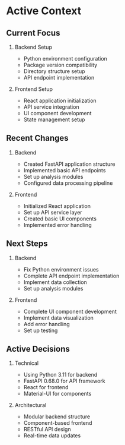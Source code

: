 # Active Context

## Current Focus
1. Backend Setup
   - Python environment configuration
   - Package version compatibility
   - Directory structure setup
   - API endpoint implementation

2. Frontend Setup
   - React application initialization
   - API service integration
   - UI component development
   - State management setup

## Recent Changes
1. Backend
   - Created FastAPI application structure
   - Implemented basic API endpoints
   - Set up analysis modules
   - Configured data processing pipeline

2. Frontend
   - Initialized React application
   - Set up API service layer
   - Created basic UI components
   - Implemented error handling

## Next Steps
1. Backend
   - Fix Python environment issues
   - Complete API endpoint implementation
   - Implement data collection
   - Set up analysis modules

2. Frontend
   - Complete UI component development
   - Implement data visualization
   - Add error handling
   - Set up testing

## Active Decisions
1. Technical
   - Using Python 3.11 for backend
   - FastAPI 0.68.0 for API framework
   - React for frontend
   - Material-UI for components

2. Architectural
   - Modular backend structure
   - Component-based frontend
   - RESTful API design
   - Real-time data updates 